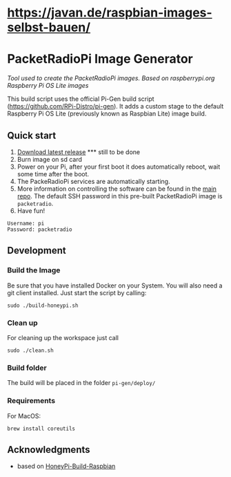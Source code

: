 # https://javan.de/raspbian-images-selbst-bauen/

# PacketRadioPi Image Generator 

_Tool used to create the PacketRadioPi images. Based on raspberrypi.org Raspberry Pi OS Lite images_

This build script uses the official Pi-Gen build script (https://github.com/RPi-Distro/pi-gen). It adds a custom stage to the default Raspberry Pi OS Lite (previously known as Raspbian Lite) image build.

## Quick start

1. [Download latest release](https://gitea.home.pfeiffer-privat.de/ppfeiffer/PacketRadioPi/releases) *** still to be done
2. Burn image on sd card
3. Power on your Pi, after your first boot it does automatically reboot, wait some time after the boot. 
4. The PackeRadioPi services are automatically starting.
5. More information on controlling the software can be found in the [main repo]( ). The default SSH password in this pre-built PacketRadioPi image is `packetradio`. 
7. Have fun!

```
Username: pi
Password: packetradio
```

## Development

### Build the Image
Be sure that you have installed Docker on your System. You will also need a git client installed.
Just start the script by calling:

```
sudo ./build-honeypi.sh
```

### Clean up
For cleaning up the workspace just call

```
sudo ./clean.sh
```

### Build folder
The build will be placed in the folder ```pi-gen/deploy/```

### Requirements

For MacOS:

```
brew install coreutils
```

## Acknowledgments
* based on [HoneyPi-Build-Raspbian](https://github.com/Honey-Pi/HoneyPi-Build-Raspbian)

